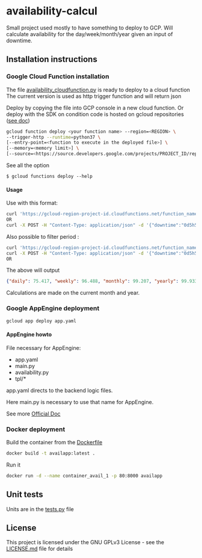 # availability-calcul

Small project used mostly to have something to deploy to GCP.
Will calculate availability for the day/week/month/year given an input of downtime.

## Installation instructions

### Google Cloud Function installation

The file [availability_cloudfunction.py](availability_cloudfunction.py) is ready to deploy to a cloud function
The current version is used as http trigger function and will return json

Deploy by copying the file into GCP console in a new cloud function.
Or deploy with the SDK on condition code is hosted on gcloud repositories ([see doc](https://cloud.google.com/functions/docs/deploying/repo))

```bash
gcloud function deploy <your function name> --region=<REGION> \
--trigger-http --runtime=python37 \
[--entry-point=<function to execute in the deployed file>] \
[--memory=<memory limit>] \
[--source=<https://source.developers.google.com/projects/PROJECT_ID/repos/REPOSITORY_ID/moveable-aliases/master/paths/SOURCE>]
```

See all the option 

```
$ gcloud functions deploy --help
```

#### Usage

Use with this format:

```bash
curl 'https://gcloud-region-project-id.cloudfunctions.net/function_name?downtime=0d5h54m'
OR
curl -X POST -H "Content-Type: application/json" -d '{"downtime":"0d5h54m"}' 'https://gcloud-region-project-id.cloudfunctions.net/function_name'
```
Also possible to filter period :
```bash
curl 'https://gcloud-region-project-id.cloudfunctions.net/function_name?downtime=0d5h54m&period=monthly'
curl -X POST -H "Content-Type: application/json" -d '{"downtime":"0d5h54m", "period":"monthly"}' 'https://gcloud-region-project-id.cloudfunctions.net/function_name'
OR

```

The above will output

```json
{"daily": 75.417, "weekly": 96.488, "monthly": 99.207, "yearly": 99.933}
```

Calculations are made on the current month and year.

### Google AppEngine deployment

```bash
gcloud app deploy app.yaml
```

#### AppEngine howto

File necessary for AppEngine:
- app.yaml
- main.py
- availability.py
- tpl/*

app.yaml directs to the backend logic files.

Here main.py is necessary to use that name for AppEngine.

See more [Official Doc](https://cloud.google.com/appengine/docs/standard/python/getting-started/python-standard-env)

### Docker deployment

Build the container from the [Dockerfile](Dockerfile)

```bash
docker build -t availapp:latest .
```

Run it
```bash
docker run -d --name container_avail_1 -p 80:8000 availapp
```

## Unit tests

Units are in the [tests.py](tests.py) file


## License

This project is licensed under the GNU GPLv3 License - see the [LICENSE.md](LICENSE.md) file for details
